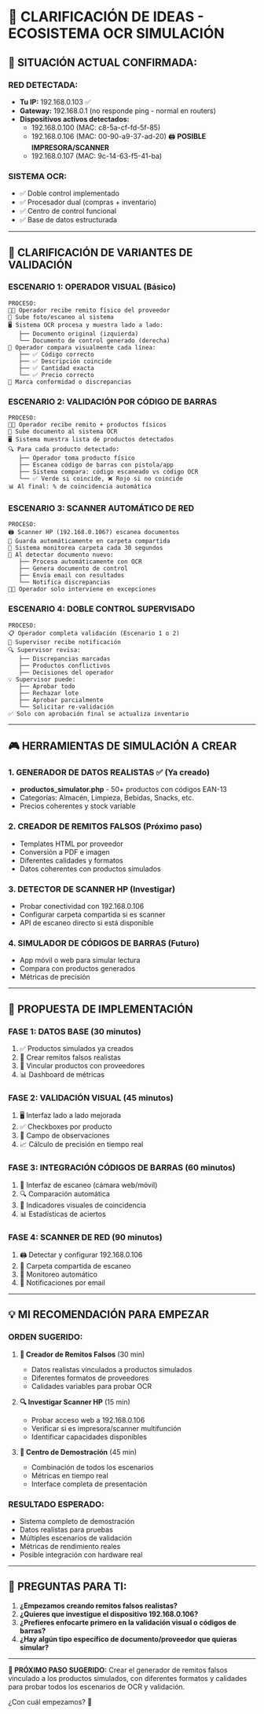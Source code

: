 # 🎯 CLARIFICACIÓN DE IDEAS - ECOSISTEMA OCR SIMULACIÓN

## 📍 **SITUACIÓN ACTUAL CONFIRMADA:**

### **RED DETECTADA:**
- **Tu IP:** 192.168.0.103 ✅
- **Gateway:** 192.168.0.1 (no responde ping - normal en routers)
- **Dispositivos activos detectados:**
  - 192.168.0.100 (MAC: c8-5a-cf-fd-5f-85)
  - 192.168.0.106 (MAC: 00-90-a9-37-ad-20) 🖨️ **POSIBLE IMPRESORA/SCANNER**
  - 192.168.0.107 (MAC: 9c-14-63-f5-41-ba)

### **SISTEMA OCR:**
- ✅ Doble control implementado
- ✅ Procesador dual (compras + inventario)
- ✅ Centro de control funcional
- ✅ Base de datos estructurada

---

## 🧠 **CLARIFICACIÓN DE VARIANTES DE VALIDACIÓN**

### **ESCENARIO 1: OPERADOR VISUAL (Básico)**
```
PROCESO:
👨‍💼 Operador recibe remito físico del proveedor
📱 Sube foto/escaneo al sistema
🖥️ Sistema OCR procesa y muestra lado a lado:
   ├── Documento original (izquierda)
   └── Documento de control generado (derecha)
👀 Operador compara visualmente cada línea:
   ├── ✅ Código correcto
   ├── ✅ Descripción coincide  
   ├── ✅ Cantidad exacta
   └── ✅ Precio correcto
📝 Marca conformidad o discrepancias
```

### **ESCENARIO 2: VALIDACIÓN POR CÓDIGO DE BARRAS**
```
PROCESO:
👨‍💼 Operador recibe remito + productos físicos
📱 Sube documento al sistema OCR
🖥️ Sistema muestra lista de productos detectados
🔍 Para cada producto detectado:
   ├── Operador toma producto físico
   ├── Escanea código de barras con pistola/app
   ├── Sistema compara: código escaneado vs código OCR
   └── ✅ Verde si coincide, ❌ Rojo si no coincide
📊 Al final: % de coincidencia automática
```

### **ESCENARIO 3: SCANNER AUTOMÁTICO DE RED**
```
PROCESO:
🖨️ Scanner HP (192.168.0.106?) escanea documentos
📁 Guarda automáticamente en carpeta compartida
🤖 Sistema monitorea carpeta cada 30 segundos
📄 Al detectar documento nuevo:
   ├── Procesa automáticamente con OCR
   ├── Genera documento de control
   ├── Envía email con resultados
   └── Notifica discrepancias
👨‍💼 Operador solo interviene en excepciones
```

### **ESCENARIO 4: DOBLE CONTROL SUPERVISADO**
```
PROCESO:
📋 Operador completa validación (Escenario 1 o 2)
👑 Supervisor recibe notificación
🔍 Supervisor revisa:
   ├── Discrepancias marcadas
   ├── Productos conflictivos
   ├── Decisiones del operador
💡 Supervisor puede:
   ├── Aprobar todo
   ├── Rechazar lote
   ├── Aprobar parcialmente
   └── Solicitar re-validación
✅ Solo con aprobación final se actualiza inventario
```

---

## 🎮 **HERRAMIENTAS DE SIMULACIÓN A CREAR**

### **1. GENERADOR DE DATOS REALISTAS** ✅ (Ya creado)
- **productos_simulator.php** - 50+ productos con códigos EAN-13
- Categorías: Almacén, Limpieza, Bebidas, Snacks, etc.
- Precios coherentes y stock variable

### **2. CREADOR DE REMITOS FALSOS** (Próximo paso)
- Templates HTML por proveedor
- Conversión a PDF e imagen
- Diferentes calidades y formatos
- Datos coherentes con productos simulados

### **3. DETECTOR DE SCANNER HP** (Investigar)
- Probar conectividad con 192.168.0.106
- Configurar carpeta compartida si es scanner
- API de escaneo directo si está disponible

### **4. SIMULADOR DE CÓDIGOS DE BARRAS** (Futuro)
- App móvil o web para simular lectura
- Compara con productos generados
- Métricas de precisión

---

## 🚀 **PROPUESTA DE IMPLEMENTACIÓN**

### **FASE 1: DATOS BASE (30 minutos)**
1. ✅ Productos simulados ya creados
2. 📄 Crear remitos falsos realistas
3. 🔗 Vincular productos con proveedores
4. 📊 Dashboard de métricas

### **FASE 2: VALIDACIÓN VISUAL (45 minutos)**
1. 🖥️ Interfaz lado a lado mejorada
2. ✅ Checkboxes por producto
3. 📝 Campo de observaciones
4. 📈 Cálculo de precisión en tiempo real

### **FASE 3: INTEGRACIÓN CÓDIGOS DE BARRAS (60 minutos)**
1. 📱 Interfaz de escaneo (cámara web/móvil)
2. 🔍 Comparación automática
3. 🎯 Indicadores visuales de coincidencia
4. 📊 Estadísticas de aciertos

### **FASE 4: SCANNER DE RED (90 minutos)**
1. 🖨️ Detectar y configurar 192.168.0.106
2. 📁 Carpeta compartida de escaneo
3. 🤖 Monitoreo automático
4. 📧 Notificaciones por email

---

## 💡 **MI RECOMENDACIÓN PARA EMPEZAR**

### **ORDEN SUGERIDO:**
1. **📄 Creador de Remitos Falsos** (30 min)
   - Datos realistas vinculados a productos simulados
   - Diferentes formatos de proveedores
   - Calidades variables para probar OCR

2. **🔍 Investigar Scanner HP** (15 min)
   - Probar acceso web a 192.168.0.106
   - Verificar si es impresora/scanner multifunción
   - Identificar capacidades disponibles

3. **🎪 Centro de Demostración** (45 min)
   - Combinación de todos los escenarios
   - Métricas en tiempo real
   - Interface completa de presentación

### **RESULTADO ESPERADO:**
- Sistema completo de demostración
- Datos realistas para pruebas
- Múltiples escenarios de validación
- Métricas de rendimiento reales
- Posible integración con hardware real

---

## 🤔 **PREGUNTAS PARA TI:**

1. **¿Empezamos creando remitos falsos realistas?**
2. **¿Quieres que investigue el dispositivo 192.168.0.106?**
3. **¿Prefieres enfocarte primero en la validación visual o códigos de barras?**
4. **¿Hay algún tipo específico de documento/proveedor que quieras simular?**

---

**📍 PRÓXIMO PASO SUGERIDO:**
Crear el generador de remitos falsos vinculado a los productos simulados, con diferentes formatos y calidades para probar todos los escenarios de OCR y validación.

¿Con cuál empezamos? 🚀
